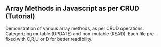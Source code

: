## Array Methods in Javascript as per CRUD (Tutorial)

Demonstration of various array methods, as per CRUD operations.
Categorizing mutable (UPDATE) and non-mutable (READ).
Each file pre-fixed with C,R,U or D for better readibility.

